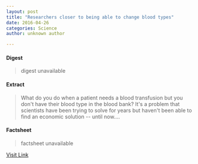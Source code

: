 ```yaml
---
layout: post
title: "Researchers closer to being able to change blood types"
date: 2016-04-26
categories: Science
author: unknown author

---
```



#### Digest
>digest unavailable

#### Extract
>What do you do when a patient needs a blood transfusion but you don't have their blood type in the blood bank? It's a problem that scientists have been trying to solve for years but haven't been able to find an economic solution -- until now....

#### Factsheet
>factsheet unavailable

[Visit Link](http://feeds.sciencedaily.com/~r/sciencedaily/~3/Pq7aebULsEw/150429132926.htm)


